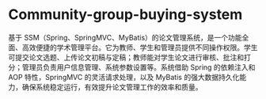 # Community-group-buying-system
基于 SSM（Spring、SpringMVC、MyBatis）的论文管理系统，是一个功能全面、高效便捷的学术管理平台。它为教师、学生和管理员提供不同操作权限。学生可提交论文选题、上传论文初稿与定稿；教师能对学生论文进行审核、批注和打分；管理员负责用户信息管理、系统参数设置等。系统借助 Spring 的依赖注入和 AOP 特性，SpringMVC 的灵活请求处理，以及 MyBatis 的强大数据持久化能力，确保系统稳定运行，有效提升论文管理工作的效率和质量。 
